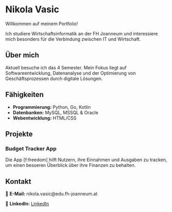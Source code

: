# Nikola Vasic
Willkommen auf meinem Portfolio! 

Ich studiere Wirtschaftsinformatik an der FH Joanneum und interessiere mich besonders für die Verbindung zwischen IT und Wirtschaft.  

## Über mich  
Aktuell besuche ich das 4 Semester. 
Mein Fokus liegt auf Softwareentwicklung, Datenanalyse und der Optimierung von Geschäftsprozessen durch digitale Lösungen. 

## Fähigkeiten  
- **Programmierung:** Python, Go, Kotlin 
- **Datenbanken:** MySQL, MSSQL & Oracle
- **Webentwicklung:** HTML/CSS

## Projekte  
### Budget Tracker App
Die App [f:freedom] hilft Nutzern, ihre Einnahmen und Ausgaben zu tracken, um einen besseren Überblick über ihre Finanzen zu behalten.  

## Kontakt  
<p>
📧 <b>E-Mail:</b> nikola.vasic@edu.fh-joanneum.at <br>  

💼 <b>LinkedIn:</b> <a href="https://www.linkedin.com/in/nikola-vasic-2881152a1/"> LinkedIn</a>
</p>
